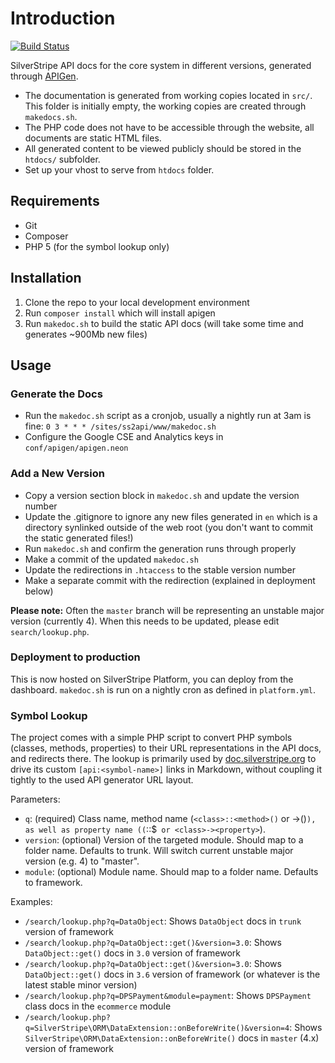 # Introduction

[![Build Status](https://travis-ci.org/silverstripe/api.silverstripe.org.svg?branch=master)](https://travis-ci.org/silverstripe/api.silverstripe.org)

SilverStripe API docs for the core system in different versions,
generated through [APIGen](http://apigen.org/).

 - The documentation is generated from working copies located in `src/`. This folder is initially empty, the working copies are created through `makedocs.sh`.
 - The PHP code does not have to be accessible through the website, all documents are static HTML files. 
 - All generated content to be viewed publicly should be stored in the `htdocs/` subfolder.
 - Set up your vhost to serve from `htdocs` folder.

## Requirements

 * Git
 * Composer
 * PHP 5 (for the symbol lookup only)

## Installation

 1. Clone the repo to your local development environment
 2. Run `composer install` which will install apigen
 3. Run `makedoc.sh` to build the static API docs (will take some time and generates ~900Mb new files)

## Usage

### Generate the Docs

 * Run the `makedoc.sh` script as a cronjob, usually a nightly run at 3am is fine:
	`0 3 * * * /sites/ss2api/www/makedoc.sh`
 * Configure the Google CSE and Analytics keys in `conf/apigen/apigen.neon`

### Add a New Version
 * Copy a version section block in `makedoc.sh` and update the version number
 * Update the .gitignore to ignore any new files generated in `en` which is a directory synlinked outside of the web root (you don't want to commit the static generated files!)
 * Run `makedoc.sh` and confirm the generation runs through properly
 * Make a commit of the updated `makedoc.sh`
 * Update the redirections in `.htaccess` to the stable version number
 * Make a separate commit with the redirection (explained in deployment below)

**Please note:** Often the `master` branch will be representing an unstable major version (currently 4). When this needs
to be updated, please edit `search/lookup.php`.

### Deployment to production
 This is now hosted on SilverStripe Platform, you can deploy from the dashboard. `makedoc.sh` is run on a nightly cron as defined in `platform.yml`.


### Symbol Lookup

The project comes with a simple PHP script to convert PHP symbols (classes, methods, properties)
to their URL representations in the API docs, and redirects there.
The lookup is primarily used by [doc.silverstripe.org](http://doc.silverstripe.org)
to drive its custom `[api:<symbol-name>]` links in Markdown, without coupling it tightly
to the used API generator URL layout.

Parameters:

 * `q`: (required) Class name, method name (`<class>::<method>()` or <class>-><method>()`),
   as well as property name ((`<class>::$<property>` or <class>-><property>`).
 * `version`: (optional) Version of the targeted module. Should map to a folder name. Defaults to trunk. Will switch current unstable major version (e.g. 4) to "master".
 * `module`: (optional) Module name. Should map to a folder name. Defaults to framework.

Examples:

 * `/search/lookup.php?q=DataObject`: Shows `DataObject` docs in `trunk` version of framework
 * `/search/lookup.php?q=DataObject::get()&version=3.0`: Shows `DataObject::get()` docs in `3.0` version of framework
 * `/search/lookup.php?q=DataObject::get()&version=3.0`: Shows `DataObject::get()` docs in `3.6` version of framework (or whatever is the latest stable minor version)
 * `/search/lookup.php?q=DPSPayment&module=payment`: Shows `DPSPayment` class docs in the `ecommerce` module
 * `/search/lookup.php?q=SilverStripe\ORM\DataExtension::onBeforeWrite()&version=4`: Shows `SilverStripe\ORM\DataExtension::onBeforeWrite()` docs in `master` (4.x) version of framework

